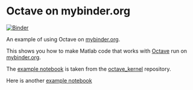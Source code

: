 # Octave on mybinder.org

[![Binder](https://mybinder.org/badge.svg)](https://mybinder.org/v2/gh/rnm222/binder-octave/master)

An example of using Octave on [mybinder.org](https://mybinder.org).

This shows you how to make Matlab code that works with [Octave](https://www.gnu.org/software/octave/) run on [mybinder.org](https://mybinder.org/).

The [example notebook](https://mybinder.org/v2/gh/rnm222/binder-octave/master?filepath=index.ipynb) is taken from the [octave_kernel](https://github.com/Calysto/octave_kernel) repository.

Here is another [example notebook](https://mybinder.org/v2/gh/rnm222/binder-octave/master?filepath=Ch1_Sect1.ipynb)
